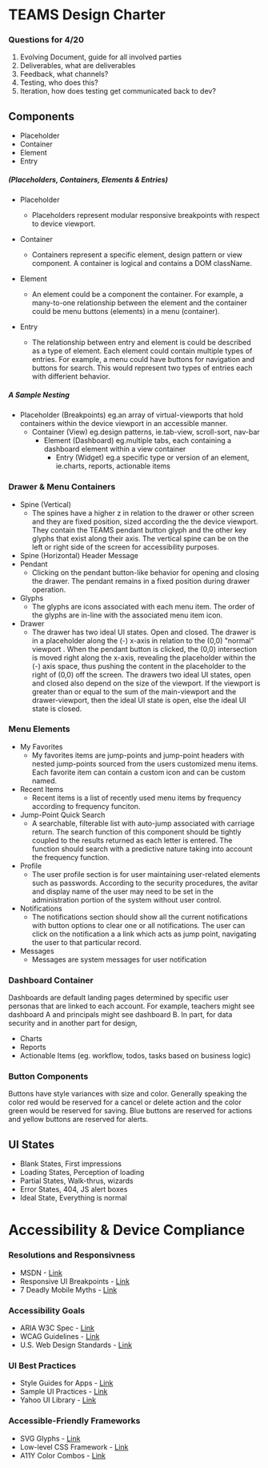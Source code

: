# TEAMS Design Charter
### Questions for 4/20
1. Evolving Document, guide for all involved parties
2. Deliverables, what are deliverables
3. Feedback, what channels?
4. Testing, who does this?
5. Iteration, how does testing get communicated back to dev?

## Components

- Placeholder
- Container
- Element
- Entry

##### (Placeholders, Containers, Elements & Entries)
- Placeholder
    - Placeholders represent modular responsive breakpoints with respect to device viewport.

- Container
    - Containers represent a specific element, design pattern or view component. A container is logical and contains a DOM className.

- Element
    - An element could be a component the container. For example, a many-to-one relationship between the element and the container could be menu buttons (elements) in a menu (container).

- Entry
    - The relationship between entry and element is could be described as a type of element. Each element could contain multiple types of entries. For example, a menu could have buttons for navigation and buttons for search. This would represent two types of entries each with differient behavior.

##### A Sample Nesting
- Placeholder (Breakpoints) eg.an array of virtual-viewports that hold containers within the device viewport in an accessible manner.
  - Container (View) eg.design patterns, ie.tab-view, scroll-sort, nav-bar
    - Element (Dashboard) eg.multiple tabs, each containing a dashboard element within a view container
      - Entry (Widget) eg.a specific type or version of an element, ie.charts, reports, actionable items

### Drawer & Menu Containers
- Spine (Vertical)
  - The spines have a higher z in relation to the drawer or other screen and they are fixed position, sized according the the device viewport. They contain the TEAMS pendant button glyph and the other key glyphs that exist along their axis. The vertical spine can be on the left or right side of the screen for accessibility purposes.
- Spine (Horizontal) Header Message
- Pendant
  - Clicking on the pendant button-like behavior for opening and closing the drawer. The pendant remains in a fixed position during drawer operation.
- Glyphs
  - The glyphs are icons associated with each menu item. The order of the glyphs are in-line with the associated menu item icon.
- Drawer
  - The drawer has two ideal UI states. Open and closed. The drawer is in a placeholder along the (-) x-axis in relation to the (0,0) "normal" viewport . When the pendant button is clicked, the (0,0) intersection is moved right along the x-axis, revealing the placeholder within the (-) axis space, thus pushing the content in the placeholder to the right of (0,0) off the screen. The drawers two ideal UI states, open and closed also depend on the size of the viewport. If the viewport is greater than or equal to the sum of the main-viewport and the drawer-viewport, then the ideal UI state is open, else the ideal UI state is closed.

### Menu Elements
- My Favorites
  - My favorites items are jump-points and jump-point headers with nested jump-points sourced from the users customized menu items. Each favorite item can contain a custom icon and can be custom named.
- Recent Items
  - Recent items is a list of recently used menu items by frequency according to frequency funciton.
- Jump-Point Quick Search
  - A searchable, filterable list with auto-jump associated with carriage return. The search function of this component should be tightly coupled to the results returned as each letter is entered. The function should search with a predictive nature taking into account the frequency function.
- Profile
  - The user profile section is for user maintaining user-related elements such as passwords. According to the security procedures, the avitar and display name of the user may need to be set in the administration portion of the system without user control. 
- Notifications
  - The notifications section should show all the current notifications with button options to clear one or all notifications. The user can click on the notification a a link which acts as jump point, navigating the user to that particular record. 
- Messages
  - Messages are system messages for user notification 

### Dashboard Container
Dashboards are default landing pages determined by specific user personas that are linked to each account. For example, teachers might see dashboard A and principals might see dashboard B. In part, for data security and in another part for design, 
- Charts
- Reports
- Actionable Items (eg. workflow, todos, tasks based on business logic)

### Button Components
Buttons have style variances with size and color. Generally speaking the color red would be reserved for a cancel or delete action and the color green would be reserved for saving. Blue buttons are reserved for actions and yellow buttons are reserved for alerts.

## UI States

- Blank States, First impressions
- Loading States, Perception of loading
- Partial States, Walk-thrus, wizards
- Error States, 404, JS alert boxes
- Ideal State, Everything is normal

# Accessibility & Device Compliance

### Resolutions and Responsivness
- MSDN - [Link](https://blogs.msdn.microsoft.com/b8/2012/03/21/scaling-to-different-screens/)
- Responsive UI Breakpoints - [Link](https://www.google.com/design/spec/layout/responsive-ui.html#responsive-ui-breakpoints)
- 7 Deadly Mobile Myths - [Link](http://globalmoxie.com/jhc/prez/mobile-myths.pdf)

### Accessibility Goals
- ARIA W3C Spec - [Link](http://www.w3.org/TR/aria-in-html/)
- WCAG Guidelines - [Link](http://www.w3.org/TR/WCAG20/#visual-audio-contrast)
- U.S. Web Design Standards - [Link](https://playbook.cio.gov/designstandards/)

### UI Best Practices
- Style Guides for Apps - [Link](https://www.google.com/design/spec/style/)
- Sample UI Practices - [Link](http://developer.android.com/training/best-ui.html)
- Yahoo UI Library - [Link](https://github.com/yui/yui3)

### Accessible-Friendly Frameworks
- SVG Glyphs - [Link](https://www.paciellogroup.com/blog/2013/12/using-aria-enhance-svg-accessibility/)
- Low-level CSS Framework - [Link](http://www.basscss.com)
- A11Y Color Combos - [Link](http://clrs.cc/a11y/)





